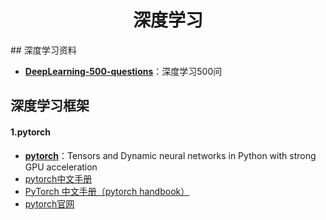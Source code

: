 <h1 align="center">深度学习</h1>
## 深度学习资料

* [**DeepLearning-500-questions**](https://github.com/scutan90/DeepLearning-500-questions)：深度学习500问



## 深度学习框架

#### 1.pytorch

* [**pytorch**](https://github.com/pytorch/pytorch)：Tensors and Dynamic neural networks in Python with strong GPU acceleration 
* [pytorch中文手册](https://pytorch-cn.readthedocs.io/zh/latest/)
* [PyTorch 中文手册（pytorch handbook）](https://github.com/zergtant/pytorch-handbook)
* [pytorch官网](https://pytorch.org/)

